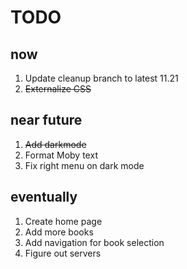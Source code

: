# TODO
## now
1. Update cleanup branch to latest 11.21
2. ~~Externalize CSS~~
## near future
1. ~~Add darkmode~~
2. Format Moby text
3. Fix right menu on dark mode
## eventually
1. Create home page
2. Add more books
3. Add navigation for book selection
4. Figure out servers
